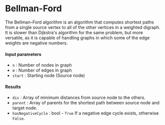 # Bellman-Ford

The Bellman–Ford algorithm is an algorithm that computes shortest paths 
from a single source vertex to all of the other vertices in a weighted digraph.
It is slower than Dijkstra's algorithm for the same problem, but more versatile,
as it is capable of handling graphs in which some of the edge weights are negative numbers.


#### Input parameters
* `n` : Number of nodes in graph
* `m` : Number of edges in graph
* `start` : Starting node (Source node)

#### Results
* `dis` : Array of minimum distances from source node to the others.
* `parent` : Array of parents for the shortest path between source node and target node.
* `hasNegativeCycle` : bool - `True` If a negative edge cycle exists, otherwise `False`.
